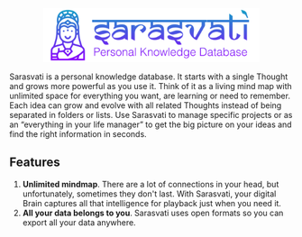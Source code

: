 <p align="center">
    <img src="docs/logowt.svg" height="96px"/>
</p>

Sarasvati is a personal knowledge database. It starts with a single Thought and grows more powerful as you use it. Think of it as a living mind map with unlimited space for everything you want, are learning or need to remember. Each idea can grow and evolve with all related Thoughts instead of being separated in folders or lists. Use Sarasvati to manage specific projects or as an “everything in your life manager” to get the big picture on your ideas and find the right information in seconds.

## Features
1. **Unlimited mindmap**. There are a lot of connections in your head, but unfortunately, sometimes they don't last. With Sarasvati, your digital Brain captures all that intelligence for playback just when you need it.
2. **All your data belongs to you**. Sarasvati uses open formats so you can export all your data anywhere.
